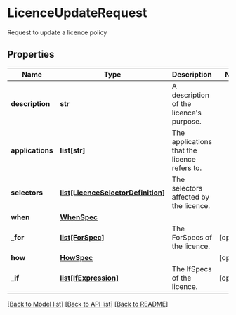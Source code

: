 # LicenceUpdateRequest

Request to update a licence policy

## Properties
Name | Type | Description | Notes
------------ | ------------- | ------------- | -------------
**description** | **str** | A description of the licence&#39;s purpose. | 
**applications** | **list[str]** | The applications that the licence refers to. | 
**selectors** | [**list[LicenceSelectorDefinition]**](LicenceSelectorDefinition.md) | The selectors affected by the licence. | 
**when** | [**WhenSpec**](WhenSpec.md) |  | 
**_for** | [**list[ForSpec]**](ForSpec.md) | The ForSpecs of the licence. | [optional] 
**how** | [**HowSpec**](HowSpec.md) |  | [optional] 
**_if** | [**list[IfExpression]**](IfExpression.md) | The IfSpecs of the licence. | [optional] 

[[Back to Model list]](../README.md#documentation-for-models) [[Back to API list]](../README.md#documentation-for-api-endpoints) [[Back to README]](../README.md)


